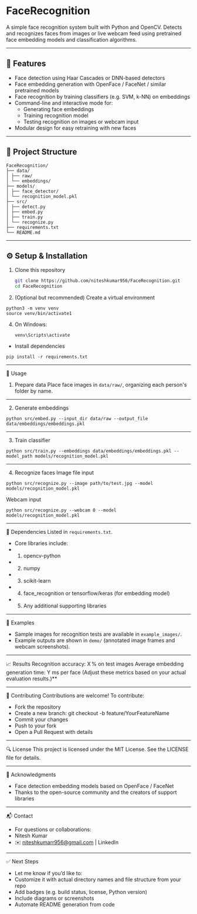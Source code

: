 # FaceRecognition

A simple face recognition system built with Python and OpenCV. Detects and recognizes faces from images or live webcam feed using pretrained face embedding models and classification algorithms.

---

## 🚀 Features

- Face detection using Haar Cascades or DNN-based detectors  
- Face embedding generation with OpenFace / FaceNet / similar pretrained models  
- Face recognition by training classifiers (e.g. SVM, k-NN) on embeddings  
- Command-line and interactive mode for:
  - Generating face embeddings
  - Training recognition model
  - Testing recognition on images or webcam input  
- Modular design for easy retraining with new faces

---

## 📁 Project Structure
```
FaceRecognition/
├── data/
│ ├── raw/
│ └── embeddings/
├── models/
│ ├── face_detector/
│ └── recognition_model.pkl
├── src/
│ ├── detect.py
│ ├── embed.py
│ ├── train.py
│ └── recognize.py
├── requirements.txt
└── README.md
```
---

## ⚙️ Setup & Installation

1. Clone this repository  
   ```bash
   git clone https://github.com/niteshkumar956/FaceRecognition.git
   cd FaceRecognition
2. (Optional but recommended) Create a virtual environment
```
python3 -m venv venv
source venv/bin/activate1
```
4. On Windows:
   ```
   venv\Scripts\activate
    ```
- Install dependencies
```
pip install -r requirements.txt
```
---
🧠 Usage
1. Prepare data
   Place face images in ```data/raw/```, organizing each person's folder by name.
---
2. Generate embeddings
```
python src/embed.py --input_dir data/raw --output_file data/embeddings/embeddings.pkl
```
---
3. Train classifier
```
python src/train.py --embeddings data/embeddings/embeddings.pkl --model_path models/recognition_model.pkl
```
---
4. Recognize faces
Image file input
```
python src/recognize.py --image path/to/test.jpg --model models/recognition_model.pkl
```
Webcam input
```
python src/recognize.py --webcam 0 --model models/recognition_model.pkl
```
---

🧩 Dependencies
Listed in ```requirements.txt```.
- Core libraries include:
- 1. opencv-python
- 2. numpy
- 3. scikit-learn
- 4. face_recognition or tensorflow/keras (for embedding model)
- 5. Any additional supporting libraries

---
📂 Examples
- Sample images for recognition tests are available in ```example_images/```.
- Example outputs are shown in ```demo/``` (annotated image frames and webcam screenshots).

---
📈 Results
Recognition accuracy: X % on test images
Average embedding generation time: Y ms per face
(Adjust these metrics based on your actual evaluation results.)**

---
📝 Contributing
Contributions are welcome! To contribute:
- Fork the repository
- Create a new branch: git checkout -b feature/YourFeatureName
- Commit your changes
- Push to your fork
- Open a Pull Request with details

---
🔍 License
This project is licensed under the MIT License. See the LICENSE file for details.

---
🙏 Acknowledgments
- Face detection embedding models based on OpenFace / FaceNet
- Thanks to the open-source community and the creators of support libraries

---
📬 Contact
- For questions or collaborations:
- Nitesh Kumar
- ✉️ niteshkumarr956@gmail.com | LinkedIn

---
✅ Next Steps
- Let me know if you’d like to:
- Customize it with actual directory names and file structure from your repo
- Add badges (e.g. build status, license, Python version)
- Include diagrams or screenshots
- Automate README generation from code
